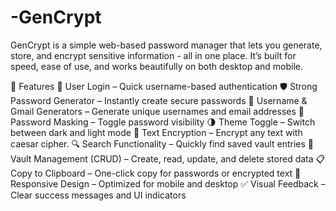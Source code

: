 # -GenCrypt
GenCrypt is a simple web-based password manager that lets you generate, store, and encrypt sensitive information - all in one place.
It’s built for speed, ease of use, and works beautifully on both desktop and mobile.

🚀 Features
🔑 User Login – Quick username-based authentication
🛡 Strong Password Generator – Instantly create secure passwords
👤 Username & Gmail Generators – Generate unique usernames and email addresses
🙈 Password Masking – Toggle password visibility
🌗 Theme Toggle – Switch between dark and light mode
🔏 Text Encryption – Encrypt any text with caesar cipher.
🔍 Search Functionality – Quickly find saved vault entries
📂 Vault Management (CRUD) – Create, read, update, and delete stored data
📋 Copy to Clipboard – One-click copy for passwords or encrypted text
📱 Responsive Design – Optimized for mobile and desktop
✅ Visual Feedback – Clear success messages and UI indicators
